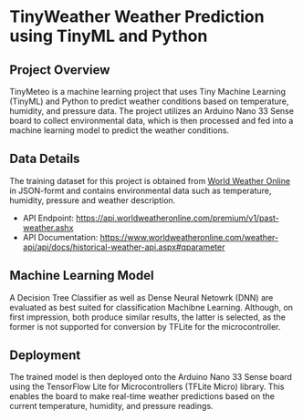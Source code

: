# TinyWeather Weather Prediction using TinyML and Python

## Project Overview

TinyMeteo is a machine learning project that uses Tiny Machine Learning (TinyML) and Python to predict weather conditions based on temperature, humidity, and pressure data. The project utilizes an Arduino Nano 33 Sense board to collect environmental data, which is then processed and fed into a machine learning model to predict the weather conditions.

## Data Details
The training dataset for this project is obtained from [World Weather Online](https://www.worldweatheronline.com) in JSON-formt and contains environmental data such as temperature, humidity, pressure and weather description.
- API Endpoint: https://api.worldweatheronline.com/premium/v1/past-weather.ashx
- API Documentation: https://www.worldweatheronline.com/weather-api/api/docs/historical-weather-api.aspx#qparameter 

## Machine Learning Model
A Decision Tree Classifier as well as Dense Neural Netowrk (DNN) are evaluated as best suited for classification Machibne Learning. Although, on first impression, both produce similar results, the latter is selected, as the former is not supported for conversion by TFLite for the microcontroller.

## Deployment
The trained model is then deployed onto the Arduino Nano 33 Sense board using the TensorFlow Lite for Microcontrollers (TFLite Micro) library. This enables the board to make real-time weather predictions based on the current temperature, humidity, and pressure readings.
